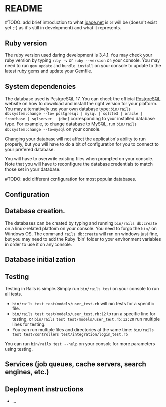 # README
#TODO: add brief introduction to what [ioace.net](ioace.net) is or will be (doesn't exist yet ;-) as it's still in development) and what it represents.

## Ruby version
The ruby version used during development is 3.4.1. You may check your ruby version by typing `ruby -v` or `ruby --version` on your console. You may need to run `gem update` and `bundle install` on your console to update to the latest ruby gems and update your Gemfile.

## System dependencies
The database used is PostgreSQL 17. You can check the official [PostgreSQL](https://www.postgresql.org/download/) website on how to download and install the right version for your platform. You may alternatively use your own database type: `bin/rails db:system:change --to=[postgresql | mysql | sqlite3 | oracle | frontbase | sqlserver | jdbc]` corresponding to your installed database type. For example, to change database to MySQL, run `bin/rails db:system:change --to=mysql` on your console.

Changing your database will not affect the application's ability to run properly, but you will have to do a bit of configuration for you to connect to your prefered database.

You will have to overwrite existing files when prompted on your console. Note that you will have to reconfigure the database credentials to match those set in your database.

#TODO: add different configuration for most popular databases.

## Configuration

## Database creation.

The databases can be created by typing and running `bin/rails db:create` on a linux-related platform on your console. You need to forgo the `bin/` on Windows OS. The command `rails db:create` will run on windows just fine, but you may need to add the Ruby 'bin' folder to your environment variables in order to use it on any console.

## Database initialization

## Testing
Testing in Rails is simple. Simply run `bin/rails test` on your console to run all tests.
* `bin/rails test test/models/user_test.rb` will run tests for a specific file.
* `bin/rails test test/models/user_test.rb:12` to run a specific line for testing, or `bin/rails test test/models/user_test.rb:12:20` run multiple lines for testing.
* You can run multiple files and directories at the same time:
`bin/rails test test/controllers test/integration/login_test.rb`

You can run `bin/rails test --help` on your console for more parameters using testing.

## Services (job queues, cache servers, search engines, etc.)

## Deployment instructions

* ...
